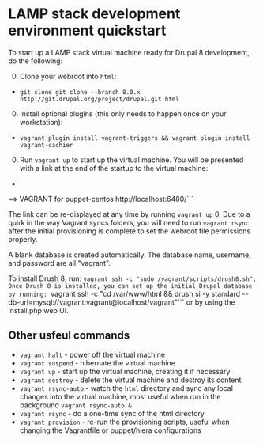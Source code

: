 # LAMP stack development environment quickstart

To start up a LAMP stack virtual machine ready for Drupal 8 development, do the following:

0. Clone your webroot into ```html```:
  * ```git clone git clone --branch 8.0.x http://git.drupal.org/project/drupal.git html```
0. Install optional plugins (this only needs to happen once on your workstation): 
  * ```vagrant plugin install vagrant-triggers && vagrant plugin install vagrant-cachier```
0. Run ```vagrant up``` to start up the virtual machine.  You will be presented with a link at the end of the startup to the virtual machine: 
  * ```==> default: Running triggers after up...

==>  VAGRANT for puppet-centos
http://localhost:6480/```

The link can be re-displayed at any time by running ```vagrant up```
0. Due to a quirk in the way Vagrant syncs folders, you will need to run ```vagrant rsync``` after the initial provisioning is complete to set the webroot file permissions properly. 

A blank database is created automatically.  The database name, username, and password are all "vagrant".

To install Drush 8, run:  ```vagrant ssh -c "sudo /vagrant/scripts/drush8.sh".  Once Drush 8 is installed, you can set up the initial Drupal database by running: ```vagrant ssh -c "cd /var/www/html && drush si -y standard --db-url=mysql://vagrant:vagrant@localhost/vagrant"``` or by using the install.php web UI.

## Other usfeul commands
* ```vagrant halt``` - power off the virtual machine
* ```vagrant suspend``` - hibernate the virtual machine
* ```vagrant up``` - start up the virtual machine, creating it if necessary
* ```vagrant destroy``` - delete the virtual machine and destroy its content
* ```vagrant rsync-auto``` - watch the ```html``` directory and sync any local changes into the virtual machine, most useful when run in the background ```vagrant rsync-auto &```
* ```vagrant rsync``` - do a one-time sync of the html directory
* ```vagrant provision``` - re-run the provisioning scripts, useful when changing the Vagrantfile or puppet/hiera configurations

